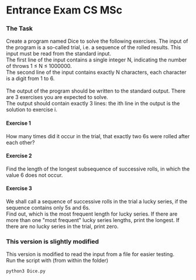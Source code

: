 # Entrance Exam CS MSc
### The Task
Create a program named Dice to solve the following exercises. 
The input of the program is a so-called trial, i.e. a sequence of the rolled results. This input must be read from the standard input.<br>
The first line of the input contains a single integer N, indicating the number of throws 1 ≤ N ≤ 1000000. <br>
The second line of the input contains exactly N characters, each character is a digit from 1 to 6. <br>
<br>
The output of the program should be written to the standard output. There are 3 exercises you are expected to solve. <br>
The output should contain exactly 3 lines: the ith line in the output is the solution to exercise i. <br>
#### Exercise 1
How many times did it occur in the trial, that exactly two 6s were rolled after each other? <br>
#### Exercise 2
Find the length of the longest subsequence of successive rolls, in which the value 6 does not occur. <br>
#### Exercise 3
We shall call a sequence of successive rolls in the trial a lucky series, if the sequence contains only 5s and 6s. <br>
Find out, which is the most frequent length for lucky series. If there are more than one "most frequent" lucky series lengths, print the longest. If there are no lucky series in the trial, print zero.

### This version is slightly modified
This version is modified to read the input from a file for easier testing. <br>
Run the script with (from within the folder)
```
python3 Dice.py
